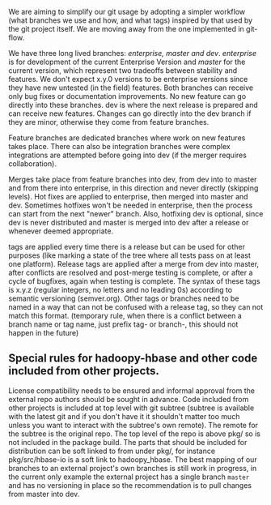 We are aiming to simplify our git usage by adopting a simpler workflow (what branches we use and how, and what tags) inspired by that used by the git project itself. We are moving away from the one implemented in git-flow.

We have three long lived branches: _enterprise, master and dev_. 
_enterprise_ is for development of the current Enterprise Version and _master_ for the current version, which represent two tradeoffs between stability and features. We don't expect x.y.0 versions to be enterprise versions since they have new untested (in the field) features. Both branches can receive only bug fixes or documentation improvements. No new feature can go directly into these branches. dev is where the next release is prepared and can receive new features. Changes can go directly into the dev branch if they are minor, otherwise they come from feature branches.  

Feature branches are dedicated branches where work on  new features takes place. There can also be integration branches were complex integrations are attempted before going into dev (if the merger requires collaboration).

Merges take place from feature branches into dev, from dev into to master and from there into enterprise, in this direction and never directly (skipping levels). Hot fixes are applied to enterprise, then merged into master and dev. Sometimes hotfixes won't be needed in enterprise, then the process can start from the next "newer" branch. Also, hotfixing dev is optional, since dev is never distributed and master is merged into dev after a release or whenever deemed appropriate.

tags are applied every time there is a release but can be used for other purposes (like marking a state of the tree where all tests pass on at least one platform). Release tags are applied after  a merge from dev into master, after conflicts are resolved and post-merge testing is complete, or after a cycle of bugfixes, again when testing is complete. The syntax of these tags is x.y.z (regular integers, no letters and no leading 0s) according to semantic versioning (semver.org). Other tags or branches need to be named in a way that can not be confused with a release tag, so they can not match this format. (temporary rule, when there is a conflict between a branch name or tag name, just prefix tag- or branch-, this should not happen in the future)

## Special rules for hadoopy-hbase and other code included from other projects.

License compatibility needs to be ensured and informal approval from the external repo authors should be sought in advance. Code included from other projects is included at top level with git subtree (subtree is available with the latest git and if you don't have it it shouldn't matter too much unless you want to interact with the subtree's own remote). The remote for the subtree is the original repo. The top level of the repo is above pkg/ so is not included in the package build. The parts that should be included for distribution can be soft linked to from under pkg/, for instance pkg/src/hbase-io is a soft link to hadoopy_hbase.
The best mapping of our branches to an external project's own branches is still work in progress, in the current only example the external project has a single branch `master` and has no versioning in place so the recommendation is to pull changes from master into dev. 